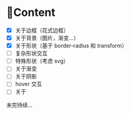 # Content

- [x] 关于边框（花式边框）
- [x] 关于背景（图片，渐变...）
- [x] 关于形状（基于 border-radius 和 transform）
- [ ] 复杂形状交互
- [ ] 特殊形状（考虑 svg）
- [ ] 关于渐变
- [ ] 关于阴影
- [ ] hover 交互
- [ ] 关于

未完待续...
